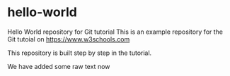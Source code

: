 # hello-world
Hello World repository for Git tutorial
This is an example repository for the Git tutoial on https://www.w3schools.com

This repository is built step by step in the tutorial.

We have added some raw text now
